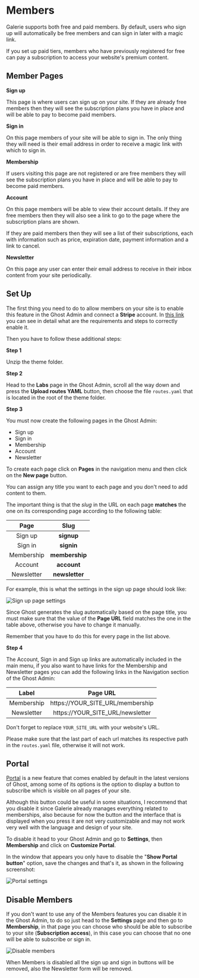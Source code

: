 # Members

Galerie supports both free and paid members. By default, users who sign up will automatically be free members and can sign in later with a magic link.

If you set up paid tiers, members who have previously registered for free can pay a subscription to access your website's premium content.

## Member Pages

**Sign up**

This page is where users can sign up on your site. If they are already free members then they will see the subscription plans you have in place and will be able to pay to become paid members.

**Sign in**

On this page members of your site will be able to sign in. The only thing they will need is their email address in order to receive a magic link with which to sign in.

**Membership**

If users visiting this page are not registered or are free members they will see the subscription plans you have in place and will be able to pay to become paid members.

**Account**

On this page members will be able to view their account details. If they are free members then they will also see a link to go to the page where the subscription plans are shown.

If they are paid members then they will see a list of their subscriptions, each with information such as price, expiration date, payment information and a link to cancel.

**Newsletter**

On this page any user can enter their email address to receive in their inbox content from your site periodically.

## Set Up

The first thing you need to do to allow members on your site is to enable this feature in the Ghost Admin and connect a **Stripe** account. In [this link](https://ghost.org/docs/members/requirements/) you can see in detail what are the requirements and steps to correctly enable it.

Then you have to follow these additional steps:

**Step 1**

Unzip the theme folder.

**Step 2**

Head to the **Labs** page in the Ghost Admin, scroll all the way down and press the **Upload routes YAML** button, then choose the file `routes.yaml` that is located in the root of the theme folder.

**Step 3**

You must now create the following pages in the Ghost Admin:

* Sign up
* Sign in
* Membership
* Account
* Newsletter

To create each page click on **Pages** in the navigation menu and then click on the **New page** button.

You can assign any title you want to each page and you don't need to add content to them.

The important thing is that the _slug_ in the URL on each page **matches** the one on its corresponding page according to the following table:


| Page        | Slug   |
|:------------:|:-------------:|
| Sign up | **signup** |
| Sign in | **signin** |
| Membership | **membership** |
| Account | **account** |
| Newsletter | **newsletter** |

For example, this is what the settings in the sign up page should look like:

![Sign up page settings](https://res.cloudinary.com/edev/image/upload/v1633177069/galerie/signup-settings.png)

Since Ghost generates the slug automatically based on the page title, you must make sure that the value of the **Page URL** field matches the one in the table above, otherwise you have to change it manually.

Remember that you have to do this for every page in the list above.

**Step 4**

The Account, Sign in and Sign up links are automatically included in the main menu, if you also want to have links for the Membership and Newsletter pages you can add the following links in the Navigation section of the Ghost Admin:

| Label        | Page URL      |
|:------------:|:-------------:|
| Membership | https://YOUR_SITE_URL/membership |
| Newsletter | https://YOUR_SITE_URL/newsletter |

Don't forget to replace `YOUR_SITE_URL` with your website's URL.

Please make sure that the last part of each url matches its respective path in the `routes.yaml` file, otherwise it will not work.

## Portal

[Portal](https://ghost.org/changelog/portal/) is a new feature that comes enabled by default in the latest versions of Ghost, among some of its options is the option to display a button to subscribe which is visible on all pages of your site.

Although this button could be useful in some situations, I recommend that you disable it since Galerie already manages everything related to memberships, also because for now the button and the interface that is displayed when you press it are not very customizable and may not work very well with the language and design of your site.

To disable it head to your Ghost Admin and go to **Settings**, then **Membership** and click on **Customize Portal**.

In the window that appears you only have to disable the "**Show Portal button**" option, save the changes and that's it, as shown in the following screenshot:

![Portal settings](https://res.cloudinary.com/edev/image/upload/v1633177318/galerie/disable-portal.png)

## Disable Members

If you don't want to use any of the Members features you can disable it in the Ghost Admin, to do so just head to the **Settings** page and then go to **Membership**, in that page you can choose who should be able to subscribe to your site (**Subscription access**), in this case you can choose that no one will be able to subscribe or sign in.

![Disable members](https://res.cloudinary.com/edev/image/upload/v1633180874/galerie/disable-members.png)

When Members is disabled all the sign up and sign in buttons will be removed, also the Newsletter form will be removed.
